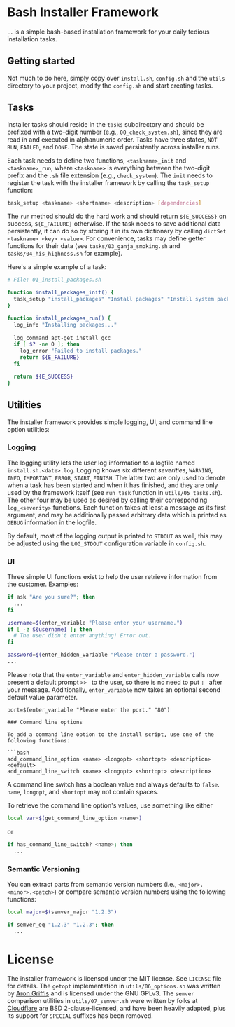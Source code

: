 # Bash Installer Framework

... is a simple bash-based installation framework for your daily tedious installation tasks.

## Getting started

Not much to do here, simply copy over `install.sh`, `config.sh` and the `utils` directory to your project, modify the `config.sh` and start creating tasks.

## Tasks

Installer tasks should reside in the `tasks` subdirectory and should be prefixed with a two-digit number (e.g., `00_check_system.sh`), since they are read in and executed in alphanumeric order. Tasks have three states, `NOT RUN`, `FAILED`, and `DONE`. The state is saved persistently across installer runs.

Each task needs to define two functions, `<taskname>_init` and `<taskname>_run`, where `<taskname>` is everything between the two-digit prefix and the `.sh` file extension (e.g., `check_system`). The `init` needs to register the task with the installer framework by calling the `task_setup` function:

```bash
task_setup <taskname> <shortname> <description> [dependencies]
```

The `run` method should do the hard work and should return `${E_SUCCESS}` on success, `${E_FAILURE}` otherwise. If the task needs to save additional data persistently, it can do so by storing it in its own dictionary by calling `dictSet <taskname> <key> <value>`. For convenience, tasks may define getter functions for their data (see `tasks/03_ganja_smoking.sh` and `tasks/04_his_highness.sh` for example).

Here's a simple example of a task:

```bash
# File: 01_install_packages.sh

function install_packages_init() {
  task_setup "install_packages" "Install packages" "Install system packages" "check_system"
}

function install_packages_run() {
  log_info "Installing packages..."
  
  log_command apt-get install gcc
  if [ $? -ne 0 ]; then
    log_error "Failed to install packages."
    return ${E_FAILURE}
  fi

  return ${E_SUCCESS}
}
```

## Utilities

The installer framework provides simple logging, UI, and command line option utilities:

### Logging

The logging utility lets the user log information to a logfile named `install.sh.<date>.log`. Logging knows six different *severities*, `WARNING`, `INFO`, `IMPORTANT`, `ERROR`, `START`, `FINISH`. The latter two are only used to denote when a task has been started and when it has finished, and they are only used by the framework itself (see `run_task` function in `utils/05_tasks.sh`). The other four may be used as desired by calling their corresponding `log_<severity>` functions. Each function takes at least a message as its first argument, and may be additionally passed arbitrary data which is printed as `DEBUG` information in the logfile.

By default, most of the logging output is printed to `STDOUT` as well, this may be adjusted using the `LOG_STDOUT` configuration variable in `config.sh`.

### UI

Three simple UI functions exist to help the user retrieve information from the customer. Examples:

```bash
if ask "Are you sure?"; then
  ...
fi

username=$(enter_variable "Please enter your username.")
if [ -z ${username} ]; then
  # The user didn't enter anything! Error out.
fi

password=$(enter_hidden_variable "Please enter a password.")
...
```

Please note that the `enter_variable` and `enter_hidden_variable` calls now present a default prompt `>> ` to the user, so there is no need to put `: ` after your message. Additionally, `enter_variable` now takes an optional second default value parameter.

```
port=$(enter_variable "Please enter the port." "80")

### Command line options

To add a command line option to the install script, use one of the following functions:

```bash
add_command_line_option <name> <longopt> <shortopt> <description> <default>
add_command_line_switch <name> <longopt> <shortopt> <description>
```

A command line switch has a boolean value and always defaults to `false`. `name`, `longopt`, and `shortopt` may not contain spaces.

To retrieve the command line option's values, use something like either

```bash
local var=$(get_command_line_option <name>)
```

or

```bash
if has_command_line_switch? <name>; then
  ...
```

### Semantic Versioning

You can extract parts from semantic version numbers (i.e., `<major>.<minor>.<patch>`) or compare semantic version numbers using the following functions:

```bash
local major=$(semver_major "1.2.3")

if semver_eq "1.2.3" "1.2.3"; then
  ...
```

# License

The installer framework is licensed under the MIT license. See `LICENSE` file for details. The `getopt` implementation in `utils/06_options.sh` was written by [Aron Griffis](https://github.com/agriffis/pure-getopt/) and is licensed under the GNU GPLv3. The `semver` comparison utilities in `utils/07_semver.sh` were written by folks at [Cloudflare](https://github.com/cloudflare/semver_bash) are BSD 2-clause-licensed, and have been heavily adapted, plus its support for `SPECIAL` suffixes has been removed.
